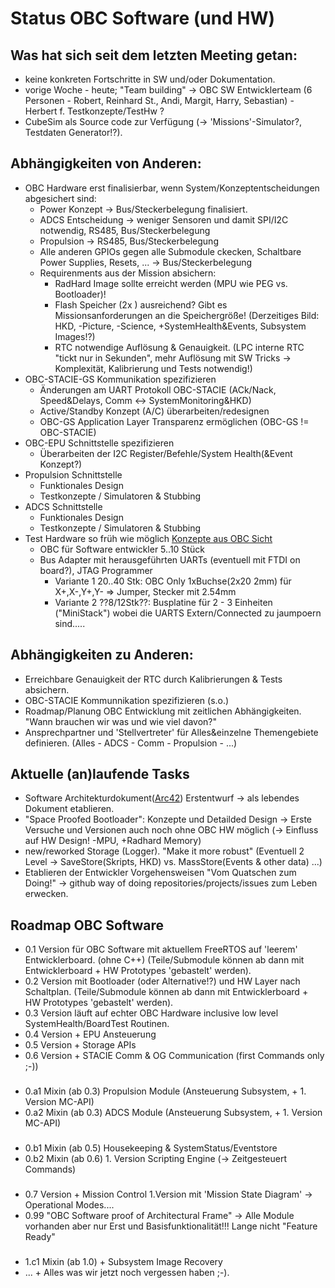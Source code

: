 # Status OBC Software (und HW)

## Was hat sich seit dem letzten Meeting getan:

 * keine konkreten Fortschritte in SW und/oder Dokumentation.
 * vorige Woche - heute; "Team building" -> OBC SW Entwicklerteam (6 Personen - Robert, Reinhard St., Andi, Margit, Harry, Sebastian) - Herbert f. Testkonzepte/TestHw ?
 * CubeSim als Source code zur Verfügung (-> 'Missions'-Simulator?, Testdaten Generator!?).
 
## Abhängigkeiten von Anderen:

* OBC Hardware erst finalisierbar, wenn System/Konzeptentscheidungen abgesichert sind:
  * Power Konzept -> Bus/Steckerbelegung finalisiert.
  * ADCS Entscheidung -> weniger Sensoren und damit SPI/I2C notwendig, RS485, Bus/Steckerbelegung
  * Propulsion -> RS485, Bus/Steckerbelegung
  * Alle anderen GPIOs gegen alle Submodule ckecken, Schaltbare Power Supplies, Resets, ...  -> Bus/Steckerbelegung
  * Requirenments aus der Mission absichern:
	* RadHard Image sollte erreicht werden (MPU wie PEG vs. Bootloader)! 
    * Flash Speicher (2x ) ausreichend? Gibt es Missionsanforderungen an die Speichergröße! (Derzeitiges Bild: HKD, -Picture, -Science, +SystemHealth&Events, Subsystem Images!?)
    * RTC notwendige Auflösung & Genauigkeit. (LPC interne RTC "tickt nur in Sekunden", mehr Auflösung mit SW Tricks -> Komplexität, Kalibrierung und Tests notwendig!)
* OBC-STACIE-GS Kommunikation spezifizieren
  * Änderungen am UART Protokoll OBC-STACIE (ACk/Nack, Speed&Delays, Comm <-> SystemMonitoring&HKD)
  * Active/Standby Konzept (A/C) überarbeiten/redesignen
  * OBC-GS Application Layer Transparenz ermöglichen (OBC-GS != OBC-STACIE)
* OBC-EPU Schnittstelle spezifizieren
  * Überarbeiten der I2C Register/Befehle/System Health(&Event Konzept?)
* Propulsion Schnittstelle
  * Funktionales Design
  * Testkonzepte / Simulatoren & Stubbing
* ADCS Schnittstelle
  * Funktionales Design
  * Testkonzepte / Simulatoren & Stubbing
* Test Hardware so früh wie möglich [Konzepte aus OBC Sicht](https://github.com/carstenscharlemann/Climb-Obc-Sandbox/blob/master/mddocs/obcarc42/TestConcepts.md)
  * OBC für Software entwickler 5..10 Stück
  * Bus Adapter mit herausgeführten UARTs (eventuell mit FTDI on board?), JTAG Programmer
	*  Variante 1 20..40 Stk: OBC Only 1xBuchse(2x20 2mm) für X+,X-,Y+,Y- => Jumper, Stecker mit 2.54mm  
	*  Variante 2 ??8/12Stk??: Busplatine für 2 - 3 Einheiten ("MiniStack") wobei die UARTS Extern/Connected zu jaumpoern sind..... 
  
## Abhängigkeiten zu Anderen:

* Erreichbare Genauigkeit der RTC durch Kalibrierungen & Tests absichern.
* OBC-STACIE Kommunnikation spezifizieren (s.o.)
* Roadmap/Planung OBC Entwicklung mit zeitlichen Abhängigkeiten. "Wann brauchen wir was und wie viel davon?"
* Ansprechpartner und 'Stellvertreter' für Alles&einzelne Themengebiete definieren. (Alles - ADCS - Comm - Propulsion - ...)

## Aktuelle (an)laufende Tasks

* Software Architekturdokument([Arc42](Arc42Intro.md)) Erstentwurf -> als lebendes Dokument etablieren.
* "Space Proofed Bootloader": Konzepte und Detailded Design -> Erste Versuche und Versionen auch noch ohne OBC HW möglich (-> Einfluss auf HW Design! -MPU, +Radhard Memory)
* new/reworked Storage (Logger). "Make it more robust" (Eventuell 2 Level -> SaveStore(Skripts, HKD) vs. MassStore(Events & other data) ...)
* Etablieren der Entwickler Vorgehensweisen "Vom Quatschen zum Doing!" -> github way of doing repositories/projects/issues zum Leben erwecken.

## Roadmap OBC Software
* 0.1 Version für OBC Software mit aktuellem FreeRTOS auf 'leerem' Entwicklerboard. (ohne C++) (Teile/Submodule können ab dann mit Entwicklerboard + HW Prototypes 'gebastelt' werden).
* 0.2 Version mit Bootloader (oder Alternative!?) und HW Layer nach Schaltplan. (Teile/Submodule können ab dann mit Entwicklerboard + HW Prototypes 'gebastelt' werden).
* 0.3 Version läuft auf echter OBC Hardware inclusive low level SystemHealth/BoardTest Routinen.
* 0.4 Version + EPU Ansteuerung
* 0.5 Version + Storage APIs
* 0.6 Version + STACIE Comm & OG Communication (first Commands only ;-))
###
* 0.a1	Mixin (ab 0.3) Propulsion Module (Ansteuerung Subsystem, + 1. Version MC-API)
* 0.a2	Mixin (ab 0.3) ADCS Module (Ansteuerung Subsystem, + 1. Version MC-API)
###
* 0.b1  Mixin (ab 0.5) Housekeeping & SystemStatus/Eventstore
* 0.b2  Mixin (ab 0.6) 1. Version Scripting Engine (-> Zeitgesteuert Commands)
###
* 0.7 Version + Mission Control 1.Version mit 'Mission State Diagram' -> Operational Modes....
* 0.99 "OBC Software proof of Architectural Frame" -> Alle Module vorhanden aber nur Erst und Basisfunktionalität!!! Lange nicht "Feature Ready"
###
* 1.c1 Mixin (ab 1.0) + Subsystem Image Recovery
* ... 				  + Alles was wir jetzt noch vergessen haben ;-).
